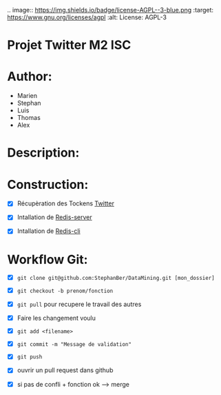 .. image:: https://img.shields.io/badge/license-AGPL--3-blue.png
   :target: https://www.gnu.org/licenses/agpl
   :alt: License: AGPL-3

Projet Twitter M2 ISC
==============


# Author:
* Marien
* Stephan
* Luis
* Thomas
* Alex


Description:
============

Construction:
============

- [x] Récupèration des Tockens [Twitter](https://apps.twitter.com/)
- [x] Intallation de [Redis-server](https://redis.io/download)
- [x] Intallation de [Redis-cli](https://redis.io/download)


Workflow Git:
============

- [x] ```git clone git@github.com:StephanBer/DataMining.git [mon_dossier]```

- [x] ```git checkout -b prenom/fonction```

- [x] ```git pull``` pour recupere le travail des autres

- [x] Faire les changement voulu

- [x] ```git add <filename>```
- [x] ```git commit -m "Message de validation"```
- [x] ```git push```

- [x] ouvrir un pull request dans github

- [x] si pas de confli + fonction ok --> merge
